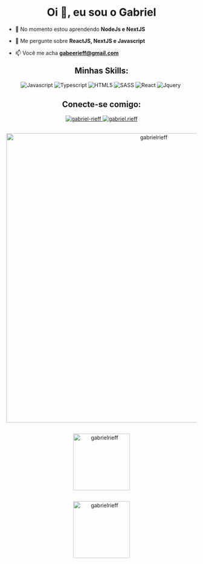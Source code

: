 <h1 align="center">Oi 👋, eu sou o Gabriel</h1>

- 🌱 No momento estou aprendendo **NodeJs e NextJS**

- 💬 Me pergunte sobre **ReactJS, NextJS e Javascript**

- 📫 Você me acha **gabeerieff@gmail.com**

<h2 align="center" style=" margin-top: 20px">Minhas Skills:</h2>

<div align="center">
    <img src="https://img.shields.io/badge/JavaScript-323330?style=for-the-badge&logo=javascript&logoColor=F7DF1E" alt="Javascript">
    <img src="https://img.shields.io/badge/TypeScript-007ACC?style=for-the-badge&logo=typescript&logoColor=white" alt="Typescript">
    <img src="https://img.shields.io/badge/HTML5-E34F26?style=for-the-badge&logo=html5&logoColor=white" alt="HTML5">
    <img src="https://img.shields.io/badge/Sass-CC6699?style=for-the-badge&logo=sass&logoColor=white" alt="SASS">
    <img src="https://img.shields.io/badge/React-20232A?style=for-the-badge&logo=react&logoColor=61DAFB" alt="React">
    <img src="https://img.shields.io/badge/jQuery-0769AD?style=for-the-badge&logo=jquery&logoColor=white" alt="Jquery">
    <img src="" alt="">
</div>


<h2 align="center">Conecte-se comigo:</h2>

<div align="center">
<a href="https://linkedin.com/in/gabriel-rieff" target="blank">
    <img src="https://img.shields.io/badge/LinkedIn-0077B5?style=for-the-badge&logo=linkedin&logoColor=white" alt="gabriel-rieff"/>
</a>

<a href= "https://instagram.com/gabriel.rieff" target="blank">
    <img src="https://img.shields.io/badge/Instagram-E4405F?style=for-the-badge&logo=instagram&logoColor=white" alt="gabriel.rieff"/>
</a>

</div>
<h2></h2>

<div align="center">
    <img align="center" src="https://github-readme-stats.vercel.app/api/top-langs?username=gabrielrieff&show_icons=true&locale=en&layout=compact" alt="gabrielrieff" width='765'/>

</div>
<h2></h2>

<div align="center" style="margin-bottom: 15px">
    <img align="center" src="https://github-readme-stats.vercel.app/api?username=gabrielrieff&show_icons=true&locale=en" alt="gabrielrieff" height='150'/>

</div>
<h2></h2>

<div align="center">
    <img  src="https://github-readme-streak-stats.herokuapp.com/?user=gabrielrieff&" alt="gabrielrieff" height='150' margin="15"/>
</div>
